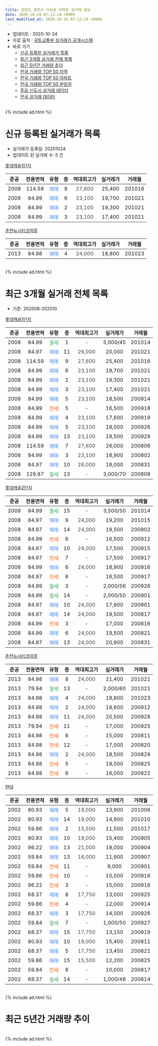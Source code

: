 ```yaml
---
title: 강원도 춘천시 사농동 아파트 실거래 정보
date: 2020-10-24 07:12:24 +0900
last_modified_at: 2020-10-24 07:12:24 +0900
---
```


* 업데이트 : 2020-10-24
* 자료 출처 : [국토교통부 실거래가 공개시스템](http://rt.molit.go.kr)
* 바로 가기
    * [신규 등록된 실거래가 목록](#신규-등록된-실거래가-목록)
    * [최근 3개월 실거래 전체 목록](#최근-3개월-실거래-전체-목록)
    * [최근 5년간 거래량 추이](#최근-5년간-거래량-추이)
    * [전국 거래량 TOP 50 지역](https://inasie.github.io/apt-trade-info/최근-3개월-전국에서-가장-거래가-많이-발생한-지역)
    * [전국 거래량 TOP 50 아파트](https://inasie.github.io/apt-trade-info/최근-3개월-전국에서-가장-거래가-많이-발생한-아파트)
    * [전국 거래량 TOP 50 분양권](https://inasie.github.io/apt-trade-info/최근-3개월-전국에서-가장-거래가-많이-발생한-분양권)
    * [주요 신도시 실거래 데이터](https://inasie.github.io/apt-trade-info/주요-신도시)
    * [전국 실거래 데이터](https://inasie.github.io/apt-trade-info/전국)
<br>
{% include ad.html %}
<br>

# 신규 등록된 실거래가 목록
* 실거래가 등록일: 20201024
* 업데이트 된 실거래 수: 5 건


[롯데캐슬1단지](https://search.naver.com/search.naver?query=%EA%B0%95%EC%9B%90%EB%8F%84+%EC%B6%98%EC%B2%9C%EC%8B%9C+%EC%82%AC%EB%86%8D%EB%8F%99+%EB%A1%AF%EB%8D%B0%EC%BA%90%EC%8A%AC1%EB%8B%A8%EC%A7%80)

|준공|전용면적|유형|층|역대최고가|실거래가|거래월|
|:---:|:---:|:---:|:---:|:---:|:---:|:---:|
|2008|114.59|<span style="color:#4285f3">매매</span>|9|<span style="color:#444444">27,600</span>|25,400|201016|
|2008|84.99|<span style="color:#4285f3">매매</span>|6|<span style="color:#444444">23,100</span>|19,700|201021|
|2008|84.99|<span style="color:#4285f3">매매</span>|2|<span style="color:#444444">23,100</span>|19,300|201021|
|2008|84.99|<span style="color:#4285f3">매매</span>|3|<span style="color:#444444">23,100</span>|17,400|201021|

[춘천뉴시티코아루](https://search.naver.com/search.naver?query=%EA%B0%95%EC%9B%90%EB%8F%84+%EC%B6%98%EC%B2%9C%EC%8B%9C+%EC%82%AC%EB%86%8D%EB%8F%99+%EC%B6%98%EC%B2%9C%EB%89%B4%EC%8B%9C%ED%8B%B0%EC%BD%94%EC%95%84%EB%A3%A8)

|준공|전용면적|유형|층|역대최고가|실거래가|거래월|
|:---:|:---:|:---:|:---:|:---:|:---:|:---:|
|2013|84.98|<span style="color:#4285f3">매매</span>|4|<span style="color:#444444">24,000</span>|18,800|201023|


<br>
{% include ad.html %}
<br>

# 최근 3개월 실거래 전체 목록
* 기준: 202008-202010


[롯데캐슬1단지](https://search.naver.com/search.naver?query=%EA%B0%95%EC%9B%90%EB%8F%84+%EC%B6%98%EC%B2%9C%EC%8B%9C+%EC%82%AC%EB%86%8D%EB%8F%99+%EB%A1%AF%EB%8D%B0%EC%BA%90%EC%8A%AC1%EB%8B%A8%EC%A7%80)

|준공|전용면적|유형|층|역대최고가|실거래가|거래월|
|:---:|:---:|:---:|:---:|:---:|:---:|:---:|
|2008|84.99|<span style="color:#34a853">월세</span>|1|<span style="color:#444444">-</span>|5,000/45|201014|
|2008|84.97|<span style="color:#4285f3">매매</span>|11|<span style="color:#444444">26,000</span>|20,000|201021|
|2008|114.59|<span style="color:#4285f3">매매</span>|9|<span style="color:#444444">27,600</span>|25,400|201016|
|2008|84.99|<span style="color:#4285f3">매매</span>|6|<span style="color:#444444">23,100</span>|19,700|201021|
|2008|84.99|<span style="color:#4285f3">매매</span>|2|<span style="color:#444444">23,100</span>|19,300|201021|
|2008|84.99|<span style="color:#4285f3">매매</span>|3|<span style="color:#444444">23,100</span>|17,400|201021|
|2008|84.99|<span style="color:#4285f3">매매</span>|5|<span style="color:#444444">23,100</span>|18,500|200914|
|2008|84.99|<span style="color:#ff5a00">전세</span>|5|<span style="color:#444444">-</span>|16,500|200918|
|2008|84.99|<span style="color:#4285f3">매매</span>|4|<span style="color:#444444">23,100</span>|17,600|200919|
|2008|84.99|<span style="color:#4285f3">매매</span>|5|<span style="color:#444444">23,100</span>|18,000|200926|
|2008|84.99|<span style="color:#4285f3">매매</span>|13|<span style="color:#444444">23,100</span>|18,500|200928|
|2008|114.59|<span style="color:#4285f3">매매</span>|7|<span style="color:#444444">27,600</span>|26,000|200806|
|2008|84.99|<span style="color:#4285f3">매매</span>|3|<span style="color:#444444">23,100</span>|18,900|200802|
|2008|84.97|<span style="color:#4285f3">매매</span>|10|<span style="color:#444444">26,000</span>|18,000|200831|
|2008|129.87|<span style="color:#34a853">월세</span>|13|<span style="color:#444444">-</span>|3,000/70|200808|

[롯데캐슬2단지](https://search.naver.com/search.naver?query=%EA%B0%95%EC%9B%90%EB%8F%84+%EC%B6%98%EC%B2%9C%EC%8B%9C+%EC%82%AC%EB%86%8D%EB%8F%99+%EB%A1%AF%EB%8D%B0%EC%BA%90%EC%8A%AC2%EB%8B%A8%EC%A7%80)

|준공|전용면적|유형|층|역대최고가|실거래가|거래월|
|:---:|:---:|:---:|:---:|:---:|:---:|:---:|
|2008|84.99|<span style="color:#34a853">월세</span>|15|<span style="color:#444444">-</span>|3,500/50|201014|
|2008|84.97|<span style="color:#4285f3">매매</span>|9|<span style="color:#444444">24,000</span>|19,200|201015|
|2008|84.97|<span style="color:#4285f3">매매</span>|14|<span style="color:#444444">24,000</span>|19,500|200902|
|2008|84.99|<span style="color:#ff5a00">전세</span>|6|<span style="color:#444444">-</span>|16,500|200912|
|2008|84.97|<span style="color:#4285f3">매매</span>|10|<span style="color:#444444">24,000</span>|17,500|200915|
|2008|84.97|<span style="color:#ff5a00">전세</span>|7|<span style="color:#444444">-</span>|17,500|200917|
|2008|84.99|<span style="color:#4285f3">매매</span>|6|<span style="color:#444444">24,000</span>|18,900|200916|
|2008|84.97|<span style="color:#ff5a00">전세</span>|6|<span style="color:#444444">-</span>|16,500|200917|
|2008|84.99|<span style="color:#34a853">월세</span>|3|<span style="color:#444444">-</span>|2,000/56|200926|
|2008|84.99|<span style="color:#34a853">월세</span>|14|<span style="color:#444444">-</span>|2,000/50|200901|
|2008|84.97|<span style="color:#4285f3">매매</span>|10|<span style="color:#444444">24,000</span>|17,900|200801|
|2008|84.97|<span style="color:#4285f3">매매</span>|14|<span style="color:#444444">24,000</span>|19,500|200817|
|2008|84.99|<span style="color:#ff5a00">전세</span>|3|<span style="color:#444444">-</span>|17,000|200816|
|2008|84.99|<span style="color:#4285f3">매매</span>|6|<span style="color:#444444">24,000</span>|19,500|200821|
|2008|84.97|<span style="color:#4285f3">매매</span>|13|<span style="color:#444444">24,000</span>|20,900|200831|

[춘천뉴시티코아루](https://search.naver.com/search.naver?query=%EA%B0%95%EC%9B%90%EB%8F%84+%EC%B6%98%EC%B2%9C%EC%8B%9C+%EC%82%AC%EB%86%8D%EB%8F%99+%EC%B6%98%EC%B2%9C%EB%89%B4%EC%8B%9C%ED%8B%B0%EC%BD%94%EC%95%84%EB%A3%A8)

|준공|전용면적|유형|층|역대최고가|실거래가|거래월|
|:---:|:---:|:---:|:---:|:---:|:---:|:---:|
|2013|84.98|<span style="color:#4285f3">매매</span>|8|<span style="color:#444444">24,000</span>|21,400|201021|
|2013|79.94|<span style="color:#34a853">월세</span>|13|<span style="color:#444444">-</span>|2,000/60|201021|
|2013|84.98|<span style="color:#4285f3">매매</span>|4|<span style="color:#444444">24,000</span>|18,800|201023|
|2013|84.98|<span style="color:#4285f3">매매</span>|2|<span style="color:#444444">24,000</span>|18,600|200912|
|2013|84.98|<span style="color:#4285f3">매매</span>|11|<span style="color:#444444">24,000</span>|20,500|200928|
|2013|79.94|<span style="color:#ff5a00">전세</span>|11|<span style="color:#444444">-</span>|17,000|200925|
|2013|84.98|<span style="color:#ff5a00">전세</span>|8|<span style="color:#444444">-</span>|15,000|200811|
|2013|84.98|<span style="color:#ff5a00">전세</span>|12|<span style="color:#444444">-</span>|17,000|200820|
|2013|84.98|<span style="color:#4285f3">매매</span>|2|<span style="color:#444444">24,000</span>|18,500|200829|
|2013|84.98|<span style="color:#ff5a00">전세</span>|5|<span style="color:#444444">-</span>|18,000|200825|
|2013|84.98|<span style="color:#ff5a00">전세</span>|6|<span style="color:#444444">-</span>|16,000|200822|


<script async src="//pagead2.googlesyndication.com/pagead/js/adsbygoogle.js"></script>
<!-- 기본 -->
<ins class="adsbygoogle"
     style="display:block"
     data-ad-client="ca-pub-2446590836940007"
     data-ad-slot="1659523306"
     data-ad-format="auto"
     data-full-width-responsive="true"></ins>
<script>
(adsbygoogle = window.adsbygoogle || []).push({});
</script>


[현대](https://search.naver.com/search.naver?query=%EA%B0%95%EC%9B%90%EB%8F%84+%EC%B6%98%EC%B2%9C%EC%8B%9C+%EC%82%AC%EB%86%8D%EB%8F%99+%ED%98%84%EB%8C%80)

|준공|전용면적|유형|층|역대최고가|실거래가|거래월|
|:---:|:---:|:---:|:---:|:---:|:---:|:---:|
|2002|80.93|<span style="color:#4285f3">매매</span>|5|<span style="color:#444444">19,000</span>|13,900|201006|
|2002|80.93|<span style="color:#4285f3">매매</span>|14|<span style="color:#444444">19,000</span>|14,900|201010|
|2002|59.86|<span style="color:#4285f3">매매</span>|2|<span style="color:#444444">15,500</span>|11,500|201017|
|2002|80.93|<span style="color:#4285f3">매매</span>|10|<span style="color:#444444">19,000</span>|15,400|200905|
|2002|96.22|<span style="color:#4285f3">매매</span>|13|<span style="color:#444444">21,000</span>|18,000|200904|
|2002|59.84|<span style="color:#4285f3">매매</span>|13|<span style="color:#444444">16,000</span>|11,900|200907|
|2002|59.84|<span style="color:#ff5a00">전세</span>|11|<span style="color:#444444">-</span>|9,000|200901|
|2002|59.86|<span style="color:#ff5a00">전세</span>|10|<span style="color:#444444">-</span>|10,000|200916|
|2002|96.22|<span style="color:#ff5a00">전세</span>|3|<span style="color:#444444">-</span>|15,000|200916|
|2002|68.37|<span style="color:#4285f3">매매</span>|8|<span style="color:#444444">17,750</span>|13,000|200925|
|2002|59.86|<span style="color:#ff5a00">전세</span>|4|<span style="color:#444444">-</span>|12,000|200914|
|2002|68.37|<span style="color:#4285f3">매매</span>|3|<span style="color:#444444">17,750</span>|14,000|200926|
|2002|59.84|<span style="color:#34a853">월세</span>|7|<span style="color:#444444">-</span>|1,000/50|200927|
|2002|68.37|<span style="color:#4285f3">매매</span>|15|<span style="color:#444444">17,750</span>|13,150|200919|
|2002|80.93|<span style="color:#4285f3">매매</span>|10|<span style="color:#444444">19,000</span>|15,400|200811|
|2002|68.37|<span style="color:#4285f3">매매</span>|5|<span style="color:#444444">17,750</span>|13,450|200821|
|2002|59.86|<span style="color:#4285f3">매매</span>|15|<span style="color:#444444">15,500</span>|12,200|200825|
|2002|59.84|<span style="color:#ff5a00">전세</span>|8|<span style="color:#444444">-</span>|10,000|200817|
|2002|68.37|<span style="color:#34a853">월세</span>|14|<span style="color:#444444">-</span>|1,000/48|200814|


<br>
{% include ad.html %}
<br>

# 최근 5년간 거래량 추이


<div style="width:100%;">
    <canvas id="deal_progress" height="200"></canvas>
</div>

<script>
new Chart(document.getElementById("deal_progress"), {
    type: 'line',
    data: {
        labels: ['201510','201511','201512','201601','201602','201603','201604','201605','201606','201607','201608','201609','201610','201611','201612','201701','201702','201703','201704','201705','201706','201707','201708','201709','201710','201711','201712','201801','201802','201803','201804','201805','201806','201807','201808','201809','201810','201811','201812','201901','201902','201903','201904','201905','201906','201907','201908','201909','201910','201911','201912','202001','202002','202003','202004','202005','202006','202007','202008','202009','202010'],
        datasets: [{
            label: '매매',
            pointRadius: 1,
            data: [11, 18, 15, 11, 8, 21, 18, 12, 16, 26, 25, 22, 25, 14, 8, 6, 13, 11, 13, 6, 10, 9, 14, 9, 12, 11, 7, 11, 6, 13, 5, 9, 8, 4, 3, 10, 7, 5, 8, 6, 6, 5, 4, 7, 9, 8, 4, 5, 5, 7, 5, 4, 9, 10, 15, 7, 5, 11, 11, 15, 11],
            borderColor: "rgba(255, 201, 14, 1)",
            backgroundColor: "rgba(255, 201, 14, 0.5)",
            fill: false,
            lineTension: 0
        },{
            label: '전월세',
            pointRadius: 1,
            data: [14, 14, 11, 10, 8, 9, 7, 8, 5, 7, 11, 11, 7, 15, 10, 11, 10, 12, 3, 7, 8, 10, 11, 20, 8, 8, 9, 12, 6, 9, 6, 6, 9, 11, 7, 6, 11, 5, 13, 9, 11, 7, 5, 7, 11, 4, 5, 5, 4, 4, 8, 9, 15, 8, 8, 6, 5, 8, 8, 12, 3],
            borderColor: "rgba(0, 141, 185, 1)",
            backgroundColor: "rgba(0, 141, 185, 0.5)",
            fill: false,
            lineTension: 0
        }
        ]
    },
    options: {
        responsive: true,
        title: {
            display: false
        },
        tooltips: {
            mode: 'index',
            intersect: false
        },
        hover: {
            mode: 'nearest',
            intersect: true
        },
        scales: {
            xAxes: [{
                display: true,
                scaleLabel: {
                    display: true,
                    labelString: '년/월'
                }
            }],
            yAxes: [{
                display: true,
                ticks: {
                    suggestedMin: 0,
                },
                scaleLabel: {
                    display: true,
                    labelString: '실거래 수'
                }
            }]
        }
    }
});

</script>


<br>
{% include ad.html %}
<br>

